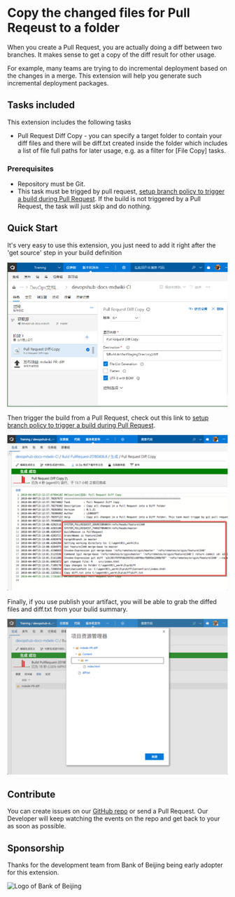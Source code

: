 # Copy the changed files for Pull Reqeust to a folder

When you create a Pull Request, you are actually doing a diff between two branches. It makes sense to get a copy of the diff result for other usage. 

For example, many teams are trying to do incremental deployment based on the changes in a merge. This extension will help you generate such incremental deployment packages.

## Tasks included

This extension includes the following tasks

* Pull Request Diff Copy - you can specify a target folder to contain your diff files and there will be diff.txt created inside the folder which includes a list of file full paths for later usage, e.g. as a filter for [File Copy] tasks.

### Prerequisites

* Repository must be Git.
* This task must be trigged by pull request, [setup branch policy to trigger a build during Pull Request](https://docs.microsoft.com/zh-cn/vsts/git/branch-policies?view=vsts#require-the-pull-request-to-build). If the build is not triggered by a Pull Request, the task will just skip and do nothing.

## Quick Start

It's very easy to use this extension, you just need to add it right after the 'get source' step in your build definition

![Task](images/prdc-screenshot-01.png)

Then trigger the build from a Pull Request, check out this link to [setup branch policy to trigger a build during Pull Request](https://docs.microsoft.com/zh-cn/vsts/git/branch-policies?view=vsts#require-the-pull-request-to-build). 

![Task](images/prdc-screenshot-02.png)

Finally, if you use publish your artifact, you will be able to grab the diffed files and diff.txt from your bulid summary.

![Task](images/prdc-screenshot-03.png)

## Contribute

You can create issues on our [GitHub repo](https://github.com/lean-soft/pull-request-diff-copy) or send a Pull Request. Our Developer will keep watching the events on the repo and get back to your as soon as possible.

## Sponsorship

Thanks for the development team from Bank of Beijing being early adopter for this extension.

![Logo of Bank of Beijing](images/logo.gif)
